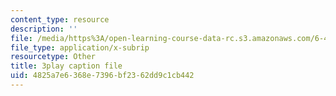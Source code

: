 ```yaml
---
content_type: resource
description: ''
file: /media/https%3A/open-learning-course-data-rc.s3.amazonaws.com/6-451-principles-of-digital-communication-ii-spring-2005/4825a7e6368e7396bf2362dd9c1cb442_Nnj9lHePqKM.srt
file_type: application/x-subrip
resourcetype: Other
title: 3play caption file
uid: 4825a7e6-368e-7396-bf23-62dd9c1cb442
---
```

